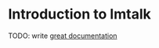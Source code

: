 # Introduction to lmtalk

TODO: write [great documentation](http://jacobian.org/writing/great-documentation/what-to-write/)
